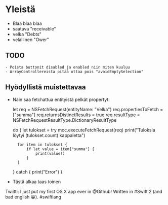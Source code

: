 # Yleistä
- Blaa blaa blaa
- saatava "receivable"
- velka "Debts"
- velallinen "Ower"

## TODO
    - Poista buttonit disabled ja enabled niin miten kuuluu
    - ArrayControllereista pitää ottaa pois "avoidEmptySelection"


## Hyödyllistä muistettavaa

- Näin saa fetchattua entityistä pelkät propertyt:

    let req = NSFetchRequest(entityName: "Velka")
    req.propertiesToFetch = ["summa"]
    req.returnsDistinctResults = true
    req.resultType = NSFetchRequestResultType.DictionaryResultType

    do {
        let tulokset = try moc.executeFetchRequest(req)
        print("Tuloksia löytyi \(tulokset.count) kappaletta")

        for item in tulokset {
            if let value = item["summa"] {
                print(value!)
            }
        }
    } catch {
        print("Error")
    }
    
- Tästä alkaa taas toinen 


Twiitti: I just put my first OS X app ever in @Github! Written in #Swift 2 (and bad english 😀). #swiftlang